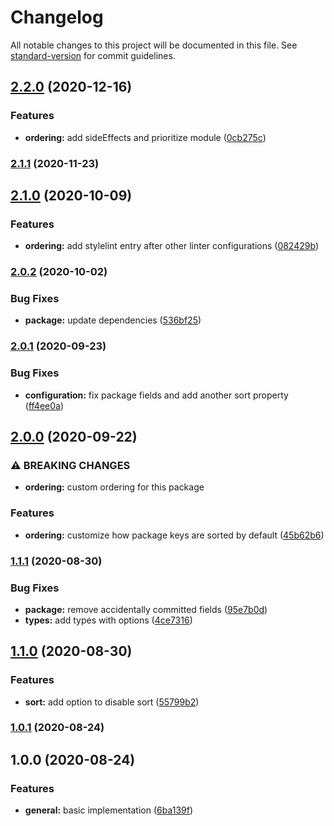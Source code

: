 # Changelog

All notable changes to this project will be documented in this file. See [standard-version](https://github.com/conventional-changelog/standard-version) for commit guidelines.

## [2.2.0](https://github.com/tobua/pakag/compare/v2.1.1...v2.2.0) (2020-12-16)


### Features

* **ordering:** add sideEffects and prioritize module ([0cb275c](https://github.com/tobua/pakag/commit/0cb275c76e2397b8d354b9b3acfe8cc258bc21b9))

### [2.1.1](https://github.com/tobua/pakag/compare/v2.1.0...v2.1.1) (2020-11-23)

## [2.1.0](https://github.com/tobua/pakag/compare/v2.0.2...v2.1.0) (2020-10-09)


### Features

* **ordering:** add stylelint entry after other linter configurations ([082429b](https://github.com/tobua/pakag/commit/082429b50b65043e10f9f5052b04a13c35279de4))

### [2.0.2](https://github.com/tobua/pakag/compare/v2.0.1...v2.0.2) (2020-10-02)


### Bug Fixes

* **package:** update dependencies ([536bf25](https://github.com/tobua/pakag/commit/536bf25577ca17ff725dc7c067d6cd5074e12d37))

### [2.0.1](https://github.com/tobua/pakag/compare/v2.0.0...v2.0.1) (2020-09-23)


### Bug Fixes

* **configuration:** fix package fields and add another sort property ([ff4ee0a](https://github.com/tobua/pakag/commit/ff4ee0a4d17a4e64a1d83bf55a31b0f1ebd57e20))

## [2.0.0](https://github.com/tobua/pakag/compare/v1.1.1...v2.0.0) (2020-09-22)


### ⚠ BREAKING CHANGES

* **ordering:** custom ordering for this package

### Features

* **ordering:** customize how package keys are sorted by default ([45b62b6](https://github.com/tobua/pakag/commit/45b62b659386bca68ae62a1debdfd6efddc77bc2))

### [1.1.1](https://github.com/tobua/pakag/compare/v1.1.0...v1.1.1) (2020-08-30)


### Bug Fixes

* **package:** remove accidentally committed fields ([95e7b0d](https://github.com/tobua/pakag/commit/95e7b0d2c980dc4d5880c3c917ce02043dd33a1e))
* **types:** add types with options ([4ce7316](https://github.com/tobua/pakag/commit/4ce7316b5ca1e832346b2d033c1c70740e5fa8db))

## [1.1.0](https://github.com/tobua/pakag/compare/v1.0.1...v1.1.0) (2020-08-30)


### Features

* **sort:** add option to disable sort ([55799b2](https://github.com/tobua/pakag/commit/55799b2976d027ff20aeaa57fbd58f8119ac0572))

### [1.0.1](https://github.com/tobua/pakag/compare/v1.0.0...v1.0.1) (2020-08-24)

## 1.0.0 (2020-08-24)


### Features

* **general:** basic implementation ([6ba139f](https://github.com/tobua/pakag/commit/6ba139f65ba0901c30dae38b89c3a2238f437717))
